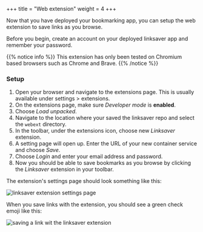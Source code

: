 +++
title = "Web extension"
weight = 4
+++

Now that you have deployed your bookmarking app, you can setup the web extension to save links as you browse.

Before you begin, create an account on your deployed linksaver app and remember your password.

{{% notice info %}}
This extension has only been tested on Chromium based browsers such as Chrome and Brave.
{{% /notice %}}

### Setup

1. Open your browser and navigate to the extensions page. This is usually available under settings > extensions.
2. On the extensions page, make sure _Developer mode_ is **enabled**.
3. Choose _Load unpacked_.
4. Navigate to the location where your saved the linksaver repo and select the `webext` directory.
5. In the toolbar, under the extensions icon, choose new _Linksaver_ extension.
6. A setting page will open up. Enter the URL of your new container service and choose _Save_.
7. Choose _Login_ and enter your email address and password.
8. Now you should be able to save bookmarks as you browse by clicking the _Linksaver_ extension in your toolbar.

The extension's settings page should look something like this:

![linksaver extension settings page](../../images/linksaver-ext-settings.png)

When you save links with the extension, you should see a green check emoji like this:

![saving a link wit the linksaver extension](../../images/linksaver-ext-saving.png)
